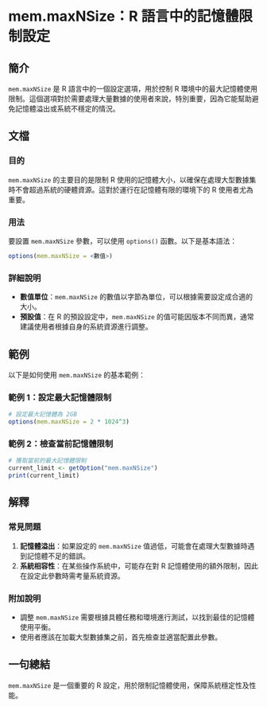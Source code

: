 <!--
Meta Description: # mem.maxNSize：R 語言中的記憶體限制設定 ## 簡介 `mem.maxNSize` 是 R 語言中的一個設定選項，用於控制 R 環境中的最大記憶體使用限制。這個選項對於需要處理大量數據的使用者來說，特別重要，因為它能幫助避免記憶體溢出或系統不穩定的情況。 ## 文檔 ### 目的 `...
Meta Keywords: mem, maxnsize, options, current_limit, 語言中的記憶體限制設定
-->

# mem.maxNSize：R 語言中的記憶體限制設定

## 簡介
`mem.maxNSize` 是 R 語言中的一個設定選項，用於控制 R 環境中的最大記憶體使用限制。這個選項對於需要處理大量數據的使用者來說，特別重要，因為它能幫助避免記憶體溢出或系統不穩定的情況。

## 文檔
### 目的
`mem.maxNSize` 的主要目的是限制 R 使用的記憶體大小，以確保在處理大型數據集時不會超過系統的硬體資源。這對於運行在記憶體有限的環境下的 R 使用者尤為重要。

### 用法
要設置 `mem.maxNSize` 參數，可以使用 `options()` 函數。以下是基本語法：

```R
options(mem.maxNSize = <數值>)
```

### 詳細說明
- **數值單位**：`mem.maxNSize` 的數值以字節為單位，可以根據需要設定成合適的大小。
- **預設值**：在 R 的預設設定中，`mem.maxNSize` 的值可能因版本不同而異，通常建議使用者根據自身的系統資源進行調整。

## 範例
以下是如何使用 `mem.maxNSize` 的基本範例：

### 範例 1：設定最大記憶體限制
```R
# 設定最大記憶體為 2GB
options(mem.maxNSize = 2 * 1024^3)
```

### 範例 2：檢查當前記憶體限制
```R
# 獲取當前的最大記憶體限制
current_limit <- getOption("mem.maxNSize")
print(current_limit)
```

## 解釋
### 常見問題
1. **記憶體溢出**：如果設定的 `mem.maxNSize` 值過低，可能會在處理大型數據時遇到記憶體不足的錯誤。
2. **系統相容性**：在某些操作系統中，可能存在對 R 記憶體使用的額外限制，因此在設定此參數時需考量系統資源。

### 附加說明
- 調整 `mem.maxNSize` 需要根據具體任務和環境進行測試，以找到最佳的記憶體使用平衡。
- 使用者應該在加載大型數據集之前，首先檢查並適當配置此參數。

## 一句總結
`mem.maxNSize` 是一個重要的 R 設定，用於限制記憶體使用，保障系統穩定性及性能。